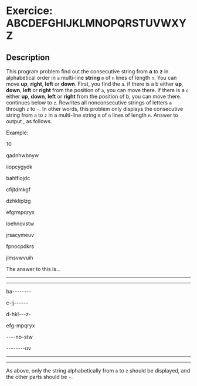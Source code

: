 # Exercice: ABCDEFGHIJKLMNOPQRSTUVWXYZ

## Description

This program problem find out the consecutive string from __a__ to __z__ in alphabetical order in `a` multi-line **string** `m` of `n` lines of length `n`.
You can move **up**, **right**, **left** or **down**. First, you find the `a`.
if there is a b either **up**, **down**, **left** or **right** from the position of `a`, you can move there. if there is a `c` either **up**, **down**, **left** or **right** from the position of b, you can move there. continues below to `z`.
Rewrites all nonconsecutive strings of letters `a` through `z` to `-`.
In other words, this problem only displays the consecutive string from `a` to `z` in a multi-line string `m` of `n` lines of length `n`.
Answer to output , as follows.


Example:


10

qadnhwbnyw

iiopcygydk

bahlfiojdc

cfijtdmkgf

dzhkliplzg

efgrmpqryx

loehnovstw

jrsacymeuv

fpnocpdkrs

jlmsvwvuih


The answer to this is...


----------

----------

ba--------

c-ij------

d-hkl---z-

efg-mpqryx

----no-stw

--------uv

----------

----------


As above, only the string alphabetically from `a` to `z` should be displayed, and the other parts should be `-`.
